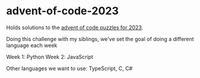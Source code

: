 # advent-of-code-2023
Holds solutions to the [advent of code puzzles for 2023](https://adventofcode.com/2023).

Doing this challenge with my siblings, we've set the goal of doing a different language each week

Week 1: Python
Week 2: JavaScript

Other languages we want to use: TypeScript, C, C#
